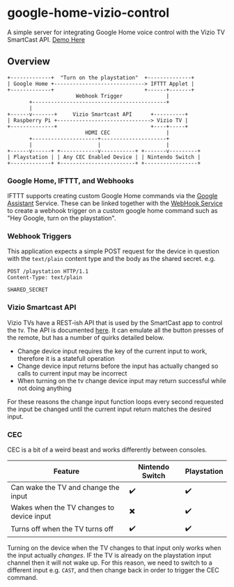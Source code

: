 # google-home-vizio-control

A simple server for integrating Google Home voice control with the Vizio TV SmartCast API. [Demo Here](https://www.youtube.com/watch?v=Gl37UplXswY)

## Overview

```
+-------------+  "Turn on the playstation"  +--------------+
| Google Home +-----------------------------> IFTTT Applet |
+-------------+                             +------+-------+
                      Webhook Trigger              |
       +-------------------------------------------+
       |
+------v-------+     Vizio Smartcast API      +----------+
| Raspberry Pi +------------------------------> Vizio TV |
+--------------+                              +----+-----+
                         HDMI CEC                  |
       +---------------------+---------------------+
       |                     |                     |
+------v------+ +------------v-----------+ +-------v---------+
| Playstation | | Any CEC Enabled Device | | Nintendo Switch |
+-------------+ +------------------------+ +-----------------+
```

### Google Home, IFTTT, and Webhooks
IFTTT supports creating custom Google Home commands via the [Google Assistant](https://ifttt.com/google_assistant) Service. These can be linked together with the [WebHook Service](https://ifttt.com/services/maker_webhooks) to create a webhook trigger on a custom google home command such as "Hey Google, turn on the playstation".

### Webhook Triggers
This application expects a simple POST request for the device in question with the `text/plain` content type and the body as the shared secret. e.g.

```
POST /playstation HTTP/1.1
Content-Type: text/plain

SHARED_SECRET
```

### Vizio Smartcast API
Vizio TVs have a REST-ish API that is used by the SmartCast app to control the tv. The API is documented [here](https://github.com/exiva/Vizio_SmartCast_API). It can emulate all the button presses of the remote, but has a number of quirks detailed below.

* Change device input requires the key of the current input to work, therefore it is a statefull operation
* Change device input returns before the input has actually changed so calls to current input may be incorrect
* When turning on the tv change device input may return successful while not doing anything

For these reasons the change input function loops every second requested the input be changed until the current input return matches the desired input.


### CEC
CEC is a bit of a weird beast and works differently between consoles.

| Feature | Nintendo Switch | Playstation |
| --- | --- | --- |
| Can wake the TV and change the input | :heavy_check_mark: | :heavy_check_mark: |
| Wakes when the TV changes to device input | :heavy_multiplication_x: | :heavy_check_mark: |
| Turns off when the TV turns off | :heavy_check_mark: | :heavy_check_mark: |

Turning on the device when the TV changes to that input only works when the input actually *changes*. IF the TV is already on the playstation input channel then it will not wake up. For this reason, we need to switch to a different input e.g. `CAST`, and then change back in order to trigger the CEC command.

